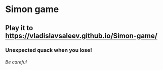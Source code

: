 Simon game
====
Play it to https://vladislavsaleev.github.io/Simon-game/
----

### Unexpected quack when you lose!
###### Be careful
